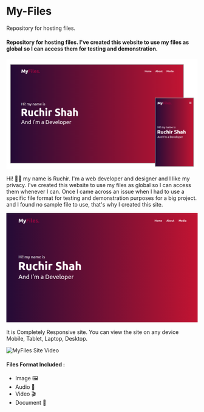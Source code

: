 # My-Files
Repository for hosting files.

#### Repository for hosting files. I've created this website to use my files as global so I can access them for testing and demonstration.

[![MyFiles Site Screenshot](/include/readme-files/MyFiles-site-hero-image.png)](https://theruchirshah.github.io/My-Files/)

Hi! 👋🏻 my name is Ruchir. I'm a web developer and designer and I like my privacy. I've created this website to use my files as global so I can access them whenever I can. Once I came across an issue when I had to use a specific file format for testing and demonstration purposes for a big project. and I found no sample file to use, that's why I created this site.

[![MyFiles Site Screenshot](include/readme-files/hero-image.png)](https://theruchirshah.github.io/My-Files/)

It is Completely Responsive site. You can view the site on any device Mobile, Tablet, Laptop, Desktop.

![MyFiles Site Video](https://media.giphy.com/media/W36goaQ0CYIUXwmBLy/giphy.gif)

#### Files Format Included :
 - Image 🖼️
 - Audio 🎵
 - Video 🎬
 - Document 📄
